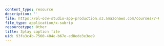 ```yaml
---
content_type: resource
description: ''
file: https://ol-ocw-studio-app-production.s3.amazonaws.com/courses/7-012-introduction-to-biology-fall-2004/93fa3c4b7560404eb67eed8ede3e3ee9_dENgjMVCHaA.srt
file_type: application/x-subrip
resourcetype: Other
title: 3play caption file
uid: 93fa3c4b-7560-404e-b67e-ed8ede3e3ee9
---
```

